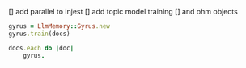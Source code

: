 ---
---



[] add parallel to injest
[] add topic model training 
[] and ohm objects


```ruby
gyrus = LlmMemory::Gyrus.new
gyrus.train(docs)

docs.each do |doc|
	gyrus.


```